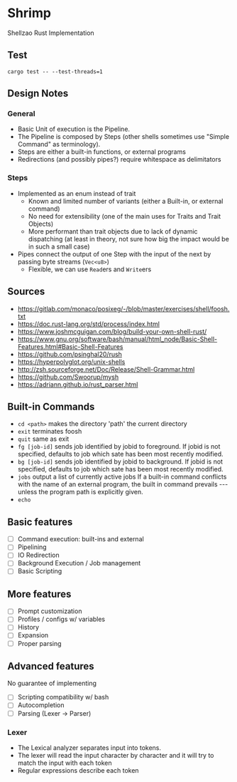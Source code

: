 # Shrimp
Shellzao Rust Implementation

## Test

`cargo test -- --test-threads=1`


## Design Notes

### General
* Basic Unit of execution is the Pipeline.
* The Pipeline is composed by Steps (other shells sometimes use "Simple Command" as terminology).
* Steps are either a built-in functions, or external programs
* Redirections (and possibly pipes?) require whitespace as delimitators

### Steps
* Implemented as an enum instead of trait
  * Known and limited number of variants (either a Built-in, or external command)
  * No need for extensibility (one of the main uses for Traits and Trait Objects)
  * More performant than trait objects due to lack of dynamic dispatching (at least in theory, not sure how big the impact would be in such a small case)
* Pipes connect the output of one Step with the input of the next by passing byte streams (`Vec<u8>`)
  * Flexible, we can use `Read`ers and `Write`ers

## Sources
- https://gitlab.com/monaco/posixeg/-/blob/master/exercises/shell/foosh.txt
- https://doc.rust-lang.org/std/process/index.html
- https://www.joshmcguigan.com/blog/build-your-own-shell-rust/
- https://www.gnu.org/software/bash/manual/html_node/Basic-Shell-Features.html#Basic-Shell-Features
- https://github.com/psinghal20/rush
- https://hyperpolyglot.org/unix-shells
- http://zsh.sourceforge.net/Doc/Release/Shell-Grammar.html
- https://github.com/Swoorup/mysh
- https://adriann.github.io/rust_parser.html

## Built-in Commands

* `cd <path>` makes the directory 'path' the current directory
* `exit` terminates foosh
* `quit` same as exit
* `fg [job-id]` sends job identified by jobid to foreground. If jobid is not specified, defaults to job which sate has been most recently modified.
* `bg [job-id]` sends job identified by jobid to background. If jobid is not specified, defaults to job which sate has been most recently modified.
* `jobs` output a list of currently active jobs  If a built-in command conflicts with the name of an external program, the built in command prevails --- unless the program path is explicitly given.
* `echo`


## Basic features
- [ ] Command execution: built-ins and external
- [ ] Pipelining
- [ ] IO Redirection
- [ ] Background Execution / Job management
- [ ] Basic Scripting

## More features
- [ ] Prompt customization
- [ ] Profiles / configs w/ variables
- [ ] History
- [ ] Expansion
- [ ] Proper parsing

## Advanced features
No guarantee of implementing
- [ ] Scripting compatibility w/ bash
- [ ] Autocompletion
- [ ] Parsing (Lexer -> Parser)

### Lexer
* The Lexical analyzer separates input into tokens.
* The lexer will read the input character by character and it will try to match the input with each token
* Regular expressions describe each token